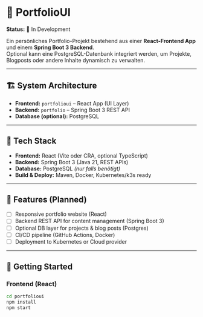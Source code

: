 # 📂 PortfolioUI  

**Status:** 🚧 In Development  

Ein persönliches Portfolio-Projekt bestehend aus einer **React-Frontend App** und einem **Spring Boot 3 Backend**.  
Optional kann eine PostgreSQL-Datenbank integriert werden, um Projekte, Blogposts oder andere Inhalte dynamisch zu verwalten.  

---

## 🏗️ System Architecture  

- **Frontend:** `portfolioui` – React App (UI Layer)  
- **Backend:** `portfolio` – Spring Boot 3 REST API  
- **Database (optional):** PostgreSQL  

---

## 🔧 Tech Stack  

- **Frontend:** React (Vite oder CRA, optional TypeScript)  
- **Backend:** Spring Boot 3 (Java 21, REST APIs)  
- **Database:** PostgreSQL *(nur falls benötigt)*  
- **Build & Deploy:** Maven, Docker, Kubernetes/k3s ready  

---

## 📌 Features (Planned)  

- [ ] Responsive portfolio website (React)  
- [ ] Backend REST API for content management (Spring Boot 3)  
- [ ] Optional DB layer for projects & blog posts (Postgres)  
- [ ] CI/CD pipeline (GitHub Actions, Docker)  
- [ ] Deployment to Kubernetes or Cloud provider  

---

## 🚀 Getting Started  

### Frontend (React)  
```bash
cd portfolioui
npm install
npm start
